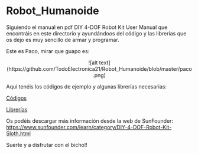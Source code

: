 # Robot_Humanoide

Siguiendo el manual en pdf DIY 4-DOF Robot Kit User Manual que encontráis en este directorio y ayundándoos del código y las librerías que os dejo es muy sencillo de armar y programar.

Este es Paco, mirar que guapo es:

<center>![alt text](https://github.com/TodoElectronica21/Robot_Humanoide/blob/master/paco.png)</center>

Aquí tenéis los códigos de ejemplo y algunas librerías necesarias:

[Códigos](https://github.com/TodoElectronica21/Robot_Humanoide/tree/master/Codigo)

[Librerías](https://github.com/TodoElectronica21/Robot_Humanoide/tree/master/Librerias)

Os podéis descargar más información desde la web de SunFounder: 
https://www.sunfounder.com/learn/category/DIY-4-DOF-Robot-Kit-Sloth.html

Suerte y a disfrutar con el bicho!!

